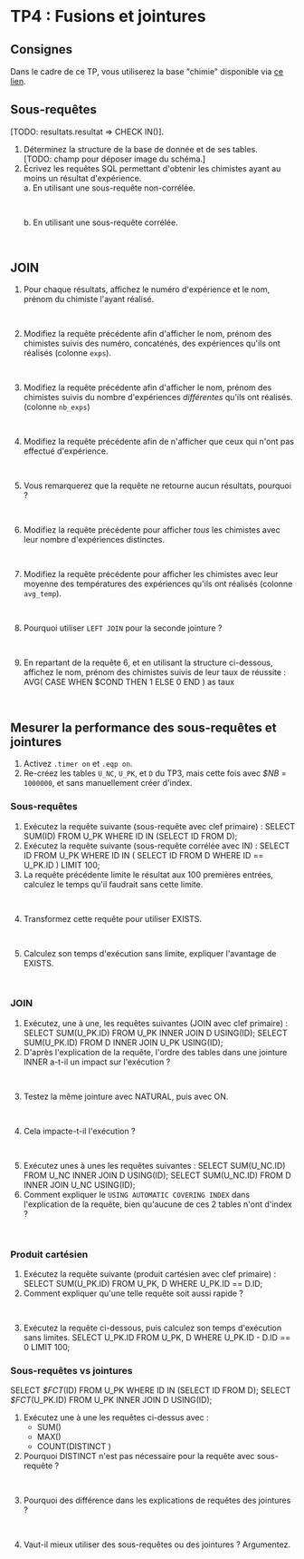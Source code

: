 <!DOCTYPE html>
<html>
    <head>
        <title>TP4 (BDR1)</title>
        <link rel="stylesheet" href="./index.css">
        <script type="module" src="./index.js" defer></script>
    </head>
    <body>
        <header></header>
        <main>

# TP4 : Fusions et jointures

## Consignes

<tp-consignes></tp-consignes>

Dans le cadre de ce TP, vous utiliserez la base "chimie" disponible via [ce lien](../../../../assets/sql/chimie.sqlite).

## Sous-requêtes

[TODO: resultats.resultat => CHECK IN()].

1. Déterminez la structure de la base de donnée et de ses tables.<br/>
   [TODO: champ pour déposer image du schéma.]
1. Écrivez les requêtes SQL permettant d'obtenir les chimistes ayant au moins un résultat d'expérience.<br/>
   a. En utilisant une sous-requête non-corrélée.
   <pre lang=sql contenteditable></pre>
   b. En utilisant une sous-requête corrélée.
   <pre lang=sql contenteditable></pre>

## JOIN

1. Pour chaque résultats, affichez le numéro d'expérience et le nom, prénom du chimiste l'ayant réalisé.
   <pre lang=sql contenteditable></pre>
1. Modifiez la requête précédente afin d'afficher le nom, prénom des chimistes suivis des numéro, concaténés, des expériences qu'ils ont réalisés (colonne `exps`).
   <pre lang=sql contenteditable></pre>
1. Modifiez la requête précédente afin d'afficher le nom, prénom des chimistes suivis du nombre d'expériences *différentes* qu'ils ont réalisés.  (colonne `nb_exps`)
   <pre lang=sql contenteditable></pre>
1. Modifiez la requête précédente afin de n'afficher que ceux qui n'ont pas effectué d'expérience.
   <pre lang=sql contenteditable></pre>
1. Vous remarquerez que la requête ne retourne aucun résultats, pourquoi ?
   <pre contenteditable></pre>
1. Modifiez la requête précédente pour afficher *tous* les chimistes avec leur nombre d'expériences distinctes.
   <pre contenteditable lang="sql"></pre>
1. Modifiez la requête précédente pour afficher les chimistes avec leur moyenne des températures des expériences qu'ils ont réalisés (colonne `avg_temp`).
   <pre contenteditable lang="sql"></pre>
1. Pourquoi utiliser `LEFT JOIN` pour la seconde jointure ?
   <pre contenteditable></pre>
1. En repartant de la requête 6, et en utilisant la structure ci-dessous, affichez le nom, prénom des chimistes suivis de leur taux de réussite :
   <sql-code class="d4rk block">AVG( CASE WHEN $COND THEN 1 ELSE 0 END ) as taux</sql-code>
   <pre contenteditable lang="sql"></pre>

## Mesurer la performance des sous-requêtes et jointures

1. Activez `.timer on` et `.eqp on`.
1. Re-créez les tables `U_NC`, `U_PK`, et `D` du TP3, mais cette fois avec <sql-code class='d4rk'><var>$NB</var></sql-code> = `1000000`, et sans manuellement créer d'index.

### Sous-requêtes

1. Exécutez la requête suivante (sous-requête avec clef primaire) :
   <sql-code>SELECT SUM(ID) FROM U_PK WHERE ID IN (SELECT ID FROM D);</sql-code>
1. Exécutez la requête suivante (sous-requête corrélée avec <sql-code>IN</sql-code>) :
   <sql-code class="block">SELECT ID FROM U_PK
 WHERE ID IN ( SELECT ID FROM D WHERE ID == U_PK.ID )
 LIMIT 100;</sql-code>
1. La requête précédente limite le résultat aux 100 premières entrées, calculez le temps qu'il faudrait sans cette limite.
   <pre contenteditable></pre>
1. Transformez cette requête pour utiliser <sql-code>EXISTS</sql-code>.
   <pre lang="sql" contenteditable></pre>
1.  Calculez son temps d'exécution sans limite, expliquer l'avantage de <sql-code>EXISTS</sql-code>.
    <pre contenteditable></pre>

### JOIN

1. Exécutez, une à une, les requêtes suivantes (JOIN avec clef primaire) :
   <sql-code class="block">SELECT SUM(U_PK.ID) FROM U_PK INNER JOIN D    USING(ID);
   SELECT SUM(U_PK.ID) FROM D    INNER JOIN U_PK USING(ID);</sql-code>
1. D'après l'explication de la requête, l'ordre des tables dans une jointure <sql-code>INNER</sql-code> a-t-il un impact sur l'exécution ?
   <pre contenteditable></pre>
1. Testez la même jointure avec <sql-code>NATURAL</sql-code>, puis avec <sql-code>ON</sql-code>.
   <pre lang="sql" contenteditable></pre>
1. Cela impacte-t-il l'exécution ?
   <pre contenteditable></pre>
1. Exécutez unes à unes les requêtes suivantes :
   <sql-code>SELECT SUM(U_NC.ID) FROM U_NC INNER JOIN D    USING(ID);
SELECT SUM(U_NC.ID) FROM D    INNER JOIN U_NC USING(ID);</sql-code>
1. Comment expliquer le `USING AUTOMATIC COVERING INDEX` dans l'explication de la requête, bien qu'aucune de ces 2 tables n'ont d'index ?
   <pre contenteditable></pre>

### Produit cartésien

1. Exécutez la requête suivante (produit cartésien avec clef primaire) :
   <sql-code>SELECT SUM(U_PK.ID) FROM U_PK, D WHERE U_PK.ID == D.ID;</sql-code>
1. Comment expliquer qu'une telle requête soit aussi rapide ?
   <pre contenteditable></pre>
1. Exécutez la requête ci-dessous, puis calculez son temps d'exécution sans limites.
   <sql-code>SELECT U_PK.ID FROM U_PK, D
                     WHERE U_PK.ID - D.ID == 0 LIMIT 100;
</sql-code>


### Sous-requêtes vs jointures

<sql-code class="block d4rk">
SELECT <var>$FCT</var>(ID) FROM U_PK WHERE ID IN (SELECT ID FROM D);
SELECT <var>$FCT</var>(U_PK.ID) FROM U_PK INNER JOIN D USING(ID);
</sql-code>

1. Exécutez une à une les requêtes ci-dessus avec :
   - <sql-code>SUM()</sql-code>
   - <sql-code>MAX()</sql-code>
   - <sql-code>COUNT(DISTINCT )</sql-code>
1. Pourquoi <sql-code>DISTINCT</sql-code> n'est pas nécessaire pour la requête avec sous-requête ?
   <pre contenteditable></pre>
1. Pourquoi des différence dans les explications de requêtes des jointures ?
   <pre contenteditable></pre>
1. Vaut-il mieux utiliser des sous-requêtes ou des jointures ? Argumentez.
   <pre contenteditable></pre>

</main>
    </body>
</html>